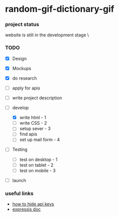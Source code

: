 # random-gif-dictionary-gif




### project status <br>
 website is still in the development stage \



### TODO

- [x] Design
- [x] Mockups
- [x] do research
- [ ] apply for apis
- [ ] write project description
- [ ] develop
   - [x] write html - 1
   - [ ] write CSS - 2
   - [ ] setup sever - 3
   - [ ] find apis
   - [ ] set up mail form - 4
- [ ] Testing
    - [ ] test on desktop - 1
    - [ ] test on tablet  - 2
    - [ ] test on mobile  - 3
- [ ] launch


### useful links
- [how to hide api keys](https://youtu.be/wYALykLb5oY?t=2702)
- [expressjs doc](https://expressjs.com/en/starter/static-files.html)
